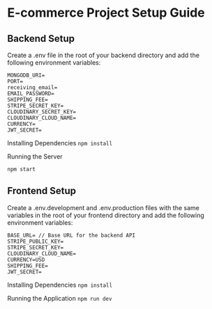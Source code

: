 # E-commerce Project Setup Guide

## Backend Setup
Create a .env file in the root of your backend directory and add the following environment variables:

```
MONGODB_URI=
PORT=
receiving_email=
EMAIL_PASSWORD=
SHIPPING_FEE=
STRIPE_SECRET_KEY=
CLOUDINARY_SECRET_KEY=
CLOUDINARY_CLOUD_NAME=
CURRENCY=
JWT_SECRET=
```

Installing Dependencies
```npm install```

Running the Server
```bash
npm start
```


## Frontend Setup
Create a .env.development and .env.production files with the same variables in the root of your frontend directory and add the following environment variables:
``` .env
BASE_URL= // Base URL for the backend API
STRIPE_PUBLIC_KEY=
STRIPE_SECRET_KEY=
CLOUDINARY_CLOUD_NAME=
CURRENCY=USD
SHIPPING_FEE=
JWT_SECRET=
```

Installing Dependencies
```npm install```

Running the Application
```npm run dev```
